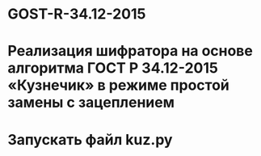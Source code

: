 # GOST-R-34.12-2015
# Реализация шифратора на основе алгоритма ГОСТ Р 34.12-2015 «Кузнечик» в режиме простой замены с зацеплением
# Запускать файл kuz.py 
